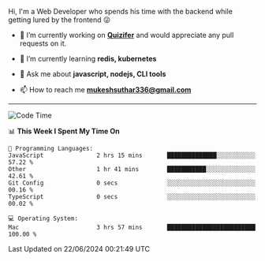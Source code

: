 Hi, I'm a Web Developer who spends his time with the backend while getting lured by the frontend 😜

- 🔭 I’m currently working on **[Quizifer](https://github.com/SutharMukesh/Quizifer/)** and would appreciate any pull requests on it.

- 🌱 I’m currently learning **redis, kubernetes**

- 💬 Ask me about **javascript, nodejs, CLI tools**

- 📫 How to reach me **mukeshsuthar336@gmail.com**

---
<!--START_SECTION:waka-->
![Code Time](http://img.shields.io/badge/Code%20Time-3%2C002%20hrs%2032%20mins-blue)

📊 **This Week I Spent My Time On** 

```text
💬 Programming Languages: 
JavaScript               2 hrs 15 mins       ██████████████░░░░░░░░░░░   57.22 % 
Other                    1 hr 41 mins        ███████████░░░░░░░░░░░░░░   42.61 % 
Git Config               0 secs              ░░░░░░░░░░░░░░░░░░░░░░░░░   00.16 % 
TypeScript               0 secs              ░░░░░░░░░░░░░░░░░░░░░░░░░   00.02 % 

💻 Operating System: 
Mac                      3 hrs 57 mins       █████████████████████████   100.00 % 
```


 Last Updated on 22/06/2024 00:21:49 UTC
<!--END_SECTION:waka-->
